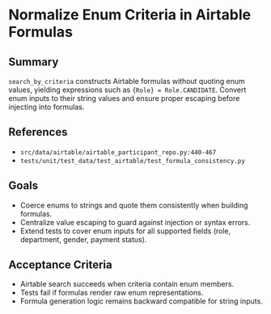 # Normalize Enum Criteria in Airtable Formulas

## Summary
`search_by_criteria` constructs Airtable formulas without quoting enum values, yielding expressions such as `{Role} = Role.CANDIDATE`. Convert enum inputs to their string values and ensure proper escaping before injecting into formulas.

## References
- `src/data/airtable/airtable_participant_repo.py:440-467`
- `tests/unit/test_data/test_airtable/test_formula_consistency.py`

## Goals
- Coerce enums to strings and quote them consistently when building formulas.
- Centralize value escaping to guard against injection or syntax errors.
- Extend tests to cover enum inputs for all supported fields (role, department, gender, payment status).

## Acceptance Criteria
- Airtable search succeeds when criteria contain enum members.
- Tests fail if formulas render raw enum representations.
- Formula generation logic remains backward compatible for string inputs.

